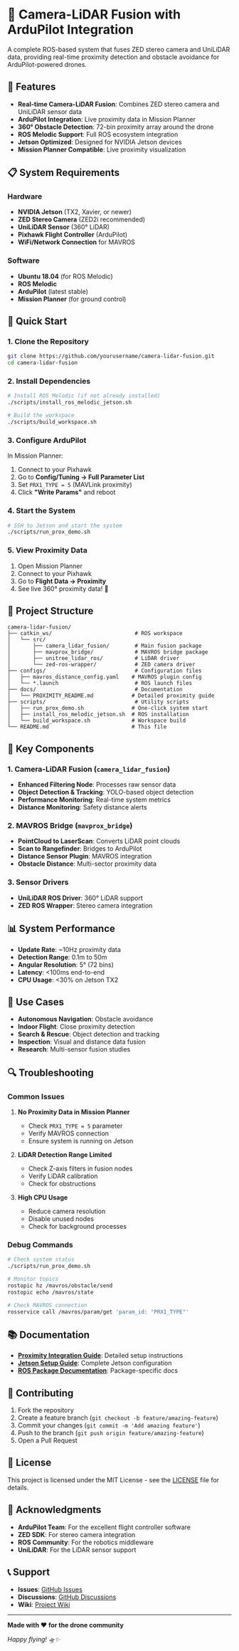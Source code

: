 # 🚁 Camera-LiDAR Fusion with ArduPilot Integration

A complete ROS-based system that fuses ZED stereo camera and UniLiDAR data, providing real-time proximity detection and obstacle avoidance for ArduPilot-powered drones.

## 🌟 Features

- **Real-time Camera-LiDAR Fusion**: Combines ZED stereo camera and UniLiDAR sensor data
- **ArduPilot Integration**: Live proximity data in Mission Planner
- **360° Obstacle Detection**: 72-bin proximity array around the drone
- **ROS Melodic Support**: Full ROS ecosystem integration
- **Jetson Optimized**: Designed for NVIDIA Jetson devices
- **Mission Planner Compatible**: Live proximity visualization

## 📋 System Requirements

### Hardware
- **NVIDIA Jetson** (TX2, Xavier, or newer)
- **ZED Stereo Camera** (ZED2i recommended)
- **UniLiDAR Sensor** (360° LiDAR)
- **Pixhawk Flight Controller** (ArduPilot)
- **WiFi/Network Connection** for MAVROS

### Software
- **Ubuntu 18.04** (for ROS Melodic)
- **ROS Melodic**
- **ArduPilot** (latest stable)
- **Mission Planner** (for ground control)

## 🚀 Quick Start

### 1. Clone the Repository
```bash
git clone https://github.com/yourusername/camera-lidar-fusion.git
cd camera-lidar-fusion
```

### 2. Install Dependencies
```bash
# Install ROS Melodic (if not already installed)
./scripts/install_ros_melodic_jetson.sh

# Build the workspace
./scripts/build_workspace.sh
```

### 3. Configure ArduPilot
In Mission Planner:
1. Connect to your Pixhawk
2. Go to **Config/Tuning → Full Parameter List**
3. Set `PRX1_TYPE = 5` (MAVLink proximity)
4. Click **"Write Params"** and reboot

### 4. Start the System
```bash
# SSH to Jetson and start the system
./scripts/run_prox_demo.sh
```

### 5. View Proximity Data
1. Open Mission Planner
2. Connect to your Pixhawk
3. Go to **Flight Data → Proximity**
4. See live 360° proximity data! 🎉

## 📁 Project Structure

```
camera-lidar-fusion/
├── catkin_ws/                          # ROS workspace
│   └── src/
│       ├── camera_lidar_fusion/        # Main fusion package
│       ├── mavprox_bridge/             # MAVROS bridge package
│       ├── unitree_lidar_ros/          # LiDAR driver
│       └── zed-ros-wrapper/            # ZED camera driver
├── configs/                            # Configuration files
│   ├── mavros_distance_config.yaml    # MAVROS plugin config
│   └── *.launch                        # ROS launch files
├── docs/                               # Documentation
│   └── PROXIMITY_README.md            # Detailed proximity guide
├── scripts/                            # Utility scripts
│   ├── run_prox_demo.sh               # One-click system start
│   ├── install_ros_melodic_jetson.sh  # ROS installation
│   └── build_workspace.sh             # Workspace build
└── README.md                          # This file
```

## 🔧 Key Components

### 1. Camera-LiDAR Fusion (`camera_lidar_fusion`)
- **Enhanced Filtering Node**: Processes raw sensor data
- **Object Detection & Tracking**: YOLO-based object detection
- **Performance Monitoring**: Real-time system metrics
- **Distance Monitoring**: Safety distance alerts

### 2. MAVROS Bridge (`mavprox_bridge`)
- **PointCloud to LaserScan**: Converts LiDAR point clouds
- **Scan to Rangefinder**: Bridges to ArduPilot
- **Distance Sensor Plugin**: MAVROS integration
- **Obstacle Distance**: Multi-sector proximity data

### 3. Sensor Drivers
- **UniLiDAR ROS Driver**: 360° LiDAR support
- **ZED ROS Wrapper**: Stereo camera integration

## 📊 System Performance

- **Update Rate**: ~10Hz proximity data
- **Detection Range**: 0.1m to 50m
- **Angular Resolution**: 5° (72 bins)
- **Latency**: <100ms end-to-end
- **CPU Usage**: <30% on Jetson TX2

## 🎯 Use Cases

- **Autonomous Navigation**: Obstacle avoidance
- **Indoor Flight**: Close proximity detection
- **Search & Rescue**: Object detection and tracking
- **Inspection**: Visual and distance data fusion
- **Research**: Multi-sensor fusion studies

## 🔍 Troubleshooting

### Common Issues

1. **No Proximity Data in Mission Planner**
   - Check `PRX1_TYPE = 5` parameter
   - Verify MAVROS connection
   - Ensure system is running on Jetson

2. **LiDAR Detection Range Limited**
   - Check Z-axis filters in fusion nodes
   - Verify LiDAR calibration
   - Check for obstructions

3. **High CPU Usage**
   - Reduce camera resolution
   - Disable unused nodes
   - Check for background processes

### Debug Commands
```bash
# Check system status
./scripts/run_prox_demo.sh

# Monitor topics
rostopic hz /mavros/obstacle/send
rostopic echo /mavros/state

# Check MAVROS connection
rosservice call /mavros/param/get 'param_id: "PRX1_TYPE"'
```

## 📚 Documentation

- **[Proximity Integration Guide](docs/PROXIMITY_README.md)**: Detailed setup instructions
- **[Jetson Setup Guide](JETSON_SETUP_COMPLETE.md)**: Complete Jetson configuration
- **[ROS Package Documentation](catkin_ws/src/camera_lidar_fusion/README.md)**: Package-specific docs

## 🤝 Contributing

1. Fork the repository
2. Create a feature branch (`git checkout -b feature/amazing-feature`)
3. Commit your changes (`git commit -m 'Add amazing feature'`)
4. Push to the branch (`git push origin feature/amazing-feature`)
5. Open a Pull Request

## 📄 License

This project is licensed under the MIT License - see the [LICENSE](LICENSE) file for details.

## 🙏 Acknowledgments

- **ArduPilot Team**: For the excellent flight controller software
- **ZED SDK**: For stereo camera integration
- **ROS Community**: For the robotics middleware
- **UniLiDAR**: For the LiDAR sensor support

## 📞 Support

- **Issues**: [GitHub Issues](https://github.com/yourusername/camera-lidar-fusion/issues)
- **Discussions**: [GitHub Discussions](https://github.com/yourusername/camera-lidar-fusion/discussions)
- **Wiki**: [Project Wiki](https://github.com/yourusername/camera-lidar-fusion/wiki)

---

**Made with ❤️ for the drone community**

*Happy flying! 🛸✨*
